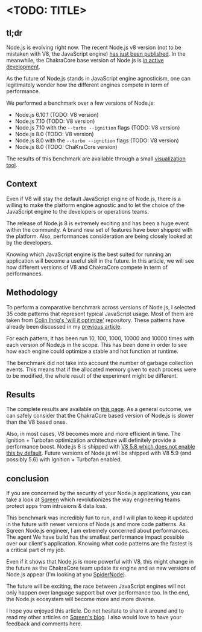 # <TODO: TITLE>

## tl;dr

Node.js is evolving right now. The recent Node.js v8 version (not to be mistaken with V8, the JavaScript engine) 
[has just been published](https://nodejs.org/en/blog/release/v8.0.0/). In the meanwhile, the ChakraCore base version of Node.js is 
[in active development](https://github.com/nodejs/node-chakracore).
 
As the future of Node.js stands in JavaScript engine agnosticism, one can legitimately wonder how the different engines 
compete in term of performance.

<!--TODO: links-->
We performed a benchmark over a few versions of Node.js:
* Node.js 6.10.1 (TODO: V8 version)
* Node.js 7.10 (TODO: V8 version)
* Node.js 7.10 with the `--turbo --ignition` flags (TODO: V8 version)
* Node.js 8.0 (TODO: V8 version)
* Node.js 8.0 with the `--turbo --ignition` flags (TODO: V8 version)
* Node.js 8.0 (TODO: ChaKraCore version)

The results of this benchmark are available through a small [visualization tool](https://sqreen.github.io/node_engine_bench).

## Context

Even if V8 will stay the default JavaScript engine of Node.js, there is a willing to make the platform engine agnostic and
to let the choice of the JavaScript engine to the developers or operations teams.

The release of Node.js 8 is extremely exciting and has been a huge event within the community. A brand new set of features
have been shipped with the platform. Also, performances consideration are being closely looked at by the developers.

Knowing which JavaScript engine is the best suited for running an application will become a useful skill in the future. 
In this article, we will see how different versions of V8 and ChakraCore compete in term of performances.

## Methodology

To perform a comparative benchmark across versions of Node.js, I selected 35 code patterns that represent typical JavaScript 
usage. Most of them are taken from [Colin Ihrig's 'will it optimize'](https://github.com/cjihrig/will-it-optimize) repository.
These patterns have already been discussed in my [previous article](https://blog.sqreen.io/optimize-your-node-app-by-simply-upgrading-node-js/).

For each pattern, it has been run 10, 100, 1000, 10000 and 10000 times with each version of Node.js in the scope. This 
has been done in order to see how each engine could optimize a stable and hot function at runtime.

The benchmark did not take into account the number of garbage collection events. This means that if the allocated memory given to
each process were to be modified, the whole result of the experiment might be different.

## Results

The complete results are available on [this page](https://sqreen.github.io/node_engine_bench). As a general outcome, we can safely
consider that the ChakraCore based version of Node.js is slower than the V8 based ones.

Also, in most cases, V8 becomes more and more efficient in time. The Ignition + Turbofan optimization architecture will
definitely provide a performance boost. Node.js 8 is shipped with 
[V8 5.8 which does not enable this by default](https://nodejs.org/en/blog/release/v8.0.0/#say-hello-to-v8-5-8). Future versions
of Node.js will be shipped with V8 5.9 (and possibly 5.6) with Ignition + Turbofan enabled.

## conclusion

If you are concerned by the security of your Node.js applications, you can take a look at [Sqreen](https://sqreen.io) which
revolutionizes the way engineering teams protect apps from intrusions & data loss.

This benchmark was incredibly fun to run, and I will plan to keep it updated in the future with newer versions of Node.js and
more code patterns. As Sqreen Node.js engineer, I am extremely concerned about performances. The agent We have build has the smallest 
performance impact possible over our client's application. Knowing what code patterns are the fastest is a critical part of my job.

Even if it shows that Node.js is more powerful with V8, this might change in the future as the ChakraCore team update its
engine and as new versions of Node.js appear (I'm looking at you [SpiderNode](https://github.com/mozilla/spidernode)).

The future will be exciting, the race between JavaScript engines will not only happen over language support but over performance too.
In the end, the Node.js ecosystem will become more and more diverse.

I hope you enjoyed this article. Do not hesitate to share it around and to read my other articles on 
[Sqreen's blog](https://blog.sqreen.io/author/vladimir/). I also would love to have your feedback and comments here.


